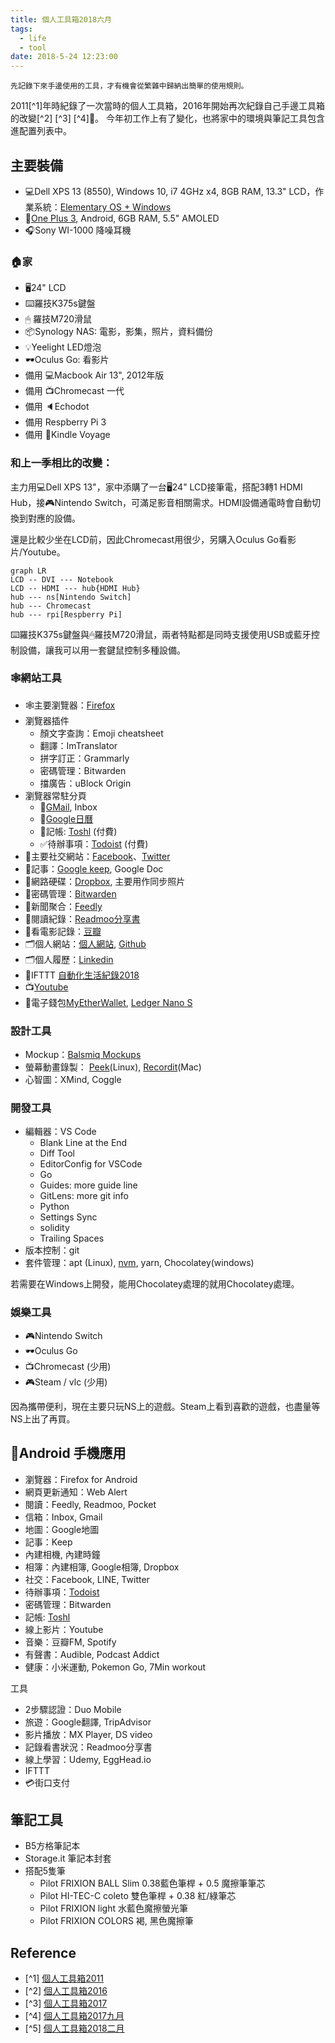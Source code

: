 ```yaml
---
title: 個人工具箱2018六月
tags:
  - life
  - tool
date: 2018-5-24 12:23:00
---
```


`先記錄下來手邊使用的工具，才有機會從繁雜中歸納出簡單的使用規則。`

2011[^1]年時紀錄了一次當時的個人工具箱，2016年開始再次紀錄自己手邊工具箱的改變[^2] [^3] [^4]🤹。
今年初工作上有了變化，也將家中的環境與筆記工具包含進配置列表中。

## 主要裝備

* :computer:Dell XPS 13 (8550), Windows 10, i7 4GHz x4, 8GB RAM, 13.3" LCD，作業系統：[Elementary OS + Windows](tools/xps13-elementary-os.md)
* :iphone:[One Plus 3](https://oneplus.net/global/3), Android, 6GB RAM, 5.5" AMOLED
* :headphones:Sony WI-1000 降噪耳機

### :house:家

* :desktop_computer:24" LCD
* :keyboard:羅技K375s鍵盤
* 🖱 羅技M720滑鼠
* :package:Synology NAS: 電影，影集，照片，資料備份
* :bulb:Yeelight LED燈泡
* :dark_sunglasses:Oculus Go: 看影片
* 備用 :computer:Macbook Air 13", 2012年版
* 備用 :tv:Chromecast 一代
* 備用 :speaker:Echodot
* 備用 Respberry Pi 3
* 備用 :orange_book:Kindle Voyage

### 和上一季相比的改變：

主力用:computer:Dell XPS 13"，家中添購了一台:desktop_computer:24" LCD接筆電，搭配3轉1 HDMI Hub，接🎮Nintendo Switch，可滿足影音相關需求。HDMI設備通電時會自動切換到對應的設備。

還是比較少坐在LCD前，因此Chromecast用很少，另購入Oculus Go看影片/Youtube。

```mermaid
graph LR
LCD -- DVI --- Notebook
LCD -- HDMI --- hub{HDMI Hub}
hub --- ns[Nintendo Switch]
hub --- Chromecast
hub --- rpi[Respberry Pi]
```

:keyboard:羅技K375s鍵盤與🖱羅技M720滑鼠，兩者特點都是同時支援使用USB或藍牙控制設備，讓我可以用一套鍵鼠控制多種設備。

### :spider_web:網站工具

* :spider_web:主要瀏覽器：[Firefox](https://www.mozilla.org/en-US/firefox/products/)
* 瀏覽器插件
  - 顏文字查詢：Emoji cheatsheet
  - 翻譯：ImTranslator
  - 拼字訂正：Grammarly
  - 密碼管理：Bitwarden
  - 擋廣告：uBlock Origin
* 瀏覽器常駐分頁
  - :email:[GMail](http://mail.google.com/), Inbox
  - :calendar:[Google日曆](http://www.google.com/calendar)
  - 📒記帳: [Toshl](https://toshl.com) (付費)
  - ✅待辦事項：[Todoist](https://todoist.com/) (付費)
* :busts_in_silhouette:主要社交網站：[Facebook](http://www.facebook.com/)、[Twitter](https://twitter.com/gasolin)
* :memo:記事：[Google keep](http://keep.google.com/), Google Doc
* :floppy_disk:網路硬碟：[Dropbox](http://www.dropbox.com/), 主要用作同步照片
* 🔑密碼管理：[Bitwarden](https://www.bitwarden.com/)
* :newspaper:新聞聚合：[Feedly](https://feedly.com/)
* :blue_book:閱讀紀錄：[Readmoo分享書](https://share.readmoo.com/mooer/lifaicqb9/bookshelf/gasolin/read)
* :movie_camera:看電影記錄：[豆瓣](http://www.douban.com/)
* :card_index_dividers:個人網站：[個人網站](http://www.gasolin.idv.tw), [Github](https://github.com/gasolin/blog/)
* :card_index_dividers:個人履歷：[Linkedin](https://www.linkedin.com/in/fredglin/)
* :link:IFTTT [自動化生活紀錄2018](life/personal-automation-in-2018.md)
* :tv:[Youtube](https://www.youtube.com/)
* :purse:電子錢包[MyEtherWallet](https://www.myetherwallet.com/), [Ledger Nano S](crypto/setup_ledger_nano_on_linux.md)


### 設計工具

* Mockup：[Balsmiq Mockups](http://www.balsamiq.com/products/mockups)
* 螢幕動畫錄製： [Peek](https://github.com/phw/peek)(Linux), [Recordit](http://www.recordit.co/)(Mac)
* 心智圖：XMind, Coggle

### 開發工具

* 編輯器：VS Code
  - Blank Line at the End
  - Diff Tool
  - EditorConfig for VSCode
  - Go
  - Guides: more guide line
  - GitLens: more git info
  - Python
  - Settings Sync
  - solidity
  - Trailing Spaces
* 版本控制：git
* 套件管理：apt (Linux), [nvm](https://github.com/creationix/nvm), yarn, Chocolatey(windows)

若需要在Windows上開發，能用Chocolatey處理的就用Chocolatey處理。

### 娛樂工具

* 🎮Nintendo Switch
* :dark_sunglasses:Oculus Go
* :tv:Chromecast (少用)
* 🎮Steam / vlc (少用)

因為攜帶便利，現在主要只玩NS上的遊戲。Steam上看到喜歡的遊戲，也盡量等NS上出了再買。

## :iphone:Android 手機應用
* 瀏覽器：Firefox for Android
* 網頁更新通知：Web Alert
* 閱讀：Feedly, Readmoo, Pocket
* 信箱：Inbox, Gmail
* 地圖：Google地圖
* 記事：Keep
* 內建相機, 內建時鐘
* 相簿：內建相簿, Google相簿, Dropbox
* 社交：Facebook, LINE, Twitter
* 待辦事項：[Todoist](https://play.google.com/store/apps/details?id=com.todoist)
* 密碼管理：Bitwarden
* 記帳: [Toshl](https://play.google.com/store/apps/details?id=com.thirdframestudios.android.expensoor)
* 線上影片：Youtube
* 音樂：豆瓣FM, Spotify
* 有聲書：Audible, Podcast Addict
* 健康：小米運動, Pokemon Go, 7Min workout

工具

* 2步驟認證：Duo Mobile
* 旅遊：Google翻譯, TripAdvisor
* 影片播放：MX Player, DS video
* 記錄看書狀況：Readmoo分享書
* 線上學習：Udemy, EggHead.io
* IFTTT
* 💳街口支付

## 筆記工具

* B5方格筆記本
* Storage.it 筆記本封套
* 搭配5隻筆
  * Pilot FRIXION BALL Slim 0.38藍色筆桿 + 0.5 魔擦筆筆芯
  * Pilot HI-TEC-C coleto 雙色筆桿 + 0.38 紅/綠筆芯
  * Pilot FRIXION light 水藍色魔擦螢光筆
  * Pilot FRIXION COLORS 褐, 黑色魔擦筆

## Reference

* [^1] [個人工具箱2011](tools/tooling-in-2011.md)
* [^2] [個人工具箱2016](tools/tooling-in-2016.md)
* [^3] [個人工具箱2017](tools/tooling-in-2017.md)
* [^4] [個人工具箱2017九月](tools/tooling-in-2017-sep.md)
* [^5] [個人工具箱2018二月](tools/tooling-in-2018-feb.md)
